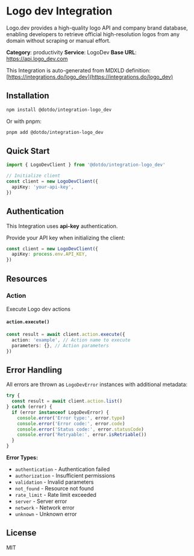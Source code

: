 # Logo dev Integration

Logo.dev provides a high-quality logo API and company brand database, enabling developers to retrieve official high-resolution logos from any domain without scraping or manual effort.

**Category**: productivity
**Service**: LogoDev
**Base URL**: https://api.logo_dev.com

This Integration is auto-generated from MDXLD definition: [https://integrations.do/logo_dev](https://integrations.do/logo_dev)

## Installation

```bash
npm install @dotdo/integration-logo_dev
```

Or with pnpm:

```bash
pnpm add @dotdo/integration-logo_dev
```

## Quick Start

```typescript
import { LogoDevClient } from '@dotdo/integration-logo_dev'

// Initialize client
const client = new LogoDevClient({
  apiKey: 'your-api-key',
})
```

## Authentication

This Integration uses **api-key** authentication.

Provide your API key when initializing the client:

```typescript
const client = new LogoDevClient({
  apiKey: process.env.API_KEY,
})
```

## Resources

### Action

Execute Logo dev actions

#### `action.execute()`

```typescript
const result = await client.action.execute({
  action: 'example', // Action name to execute
  parameters: {}, // Action parameters
})
```

## Error Handling

All errors are thrown as `LogoDevError` instances with additional metadata:

```typescript
try {
  const result = await client.action.list()
} catch (error) {
  if (error instanceof LogoDevError) {
    console.error('Error type:', error.type)
    console.error('Error code:', error.code)
    console.error('Status code:', error.statusCode)
    console.error('Retryable:', error.isRetriable())
  }
}
```

**Error Types:**

- `authentication` - Authentication failed
- `authorization` - Insufficient permissions
- `validation` - Invalid parameters
- `not_found` - Resource not found
- `rate_limit` - Rate limit exceeded
- `server` - Server error
- `network` - Network error
- `unknown` - Unknown error

## License

MIT

